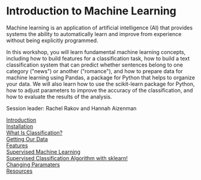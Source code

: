 # Introduction to Machine Learning

Machine learning is an application of artificial intelligence (AI) that provides systems the ability to automatically learn and improve from experience without being explicitly programmed.

In this workshop, you will learn fundamental machine learning concepts, including how to build features for a classification task, how to build a text classification system that can predict whether sentences belong to one category ("news") or another ("romance"), and how to prepare data for machine learning using Pandas, a package for Python that helps to organize your data. We will also learn how to use the scikit-learn package for Python, how to adjust parameters to improve the accuracy of the classification, and how to evaluate the results of the analysis.

Session leader: Rachel Rakov and Hannah Aizenman

[Introduction](sections/introduction.md)  
[Installation](sections/installation.md)  
[What Is Classification?](sections/classification.md)  
[Getting Our Data](sections/data.md)  
[Features](sections/features.md)  
[Supervised Machine Learning](sections/supervised.md)  
[Supervised Classification Algorithm with sklearn!](sections/supervised_classification.md)  
[Changing Paramaters](sections/parameters.md)  
[Resources](sections/resources.md)  
